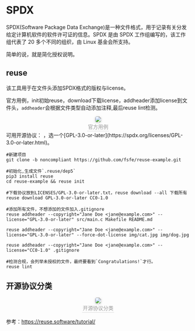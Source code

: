 # SPDX

SPDX(Software Package Data Exchange)是一种文件格式，用于记录有关分发给定计算机软件的软件许可证的信息。SPDX 是由 SPDX 工作组编写的，该工作组代表了 20 多个不同的组织，由 Linux 基金会所支持。

简单的说，就是简化授权说明。

## reuse
该工具用于在文件头添加SPDX格式的版权与license。

官方用例，init初始reuse，download下载license，addheader添加license到文件头，`addheader`会根据文件类型自动添加注释,最后reuse lint检测。

<center>
    <img style="border-radius: 0.3125em;
    box-shadow: 0 2px 4px 0 rgba(34,36,38,.12),0 2px 10px 0 rgba(34,36,38,.08);" 
    src="https://download.fsfe.org/videos/reuse/screencasts/reuse-tool.gif">
    <br>
    <div style="color:orange; border-bottom: 1px solid #d9d9d9;
    display: inline-block;
    color: #999;
    padding: 2px;">官方用例</div>
</center>
可用开源协议：<https://spdx.org/licenses/> ，选一个[GPL-3.0-or-later](https://spdx.org/licenses/GPL-3.0-or-later.html)。

```shell
#新建项目
git clone -b noncompliant https://github.com/fsfe/reuse-example.git

#初始化,生成文件`.reuse/dep5`
pip3 install reuse
cd reuse-example && reuse init 

#下载协议放到LICENSES/GPL-3.0-or-later.txt，reuse download --all 下载所有
reuse download GPL-3.0-or-later CC0-1.0

#添加所有文件，不想添加的文件加入.gitignore
reuse addheader --copyright="Jane Doe <jane@example.com>" --license="GPL-3.0-or-later" src/main.c Makefile README.md

reuse addheader --copyright="Jane Doe <jane@example.com>" --license="GPL-3.0-or-later" --force-dot-license img/cat.jpg img/dog.jpg

reuse addheader --copyright="Jane Doe <jane@example.com>" --license="CC0-1.0" .gitignore

#检测合规，会列举未授权的文件，最终要看到`Congratulations!`才行。
reuse lint
```

## 开源协议分类

<center>
    <img style="border-radius: 0.3125em;
    box-shadow: 0 2px 4px 0 rgba(34,36,38,.12),0 2px 10px 0 rgba(34,36,38,.08);" 
    src="https://picd.zhimg.com/80/253a7b1819e2af555ed0a7e0f11a0b59_720w.webp?source=1940ef5c">
    <br>
    <div style="color:orange; border-bottom: 1px solid #d9d9d9;
    display: inline-block;
    color: #999;
    padding: 2px;">开源协议分类</div>
</center>


参考：https://reuse.software/tutorial/


